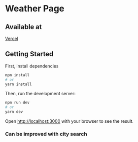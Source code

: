 # Weather Page

## Available at

[Vercel](#)

## Getting Started

First, install dependencies
```bash
npm install
# or
yarn install
```

Then, run the development server:

```bash
npm run dev
# or
yarn dev
```

Open [http://localhost:3000](http://localhost:3000) with your browser to see the result.

### Can be improved with city search
